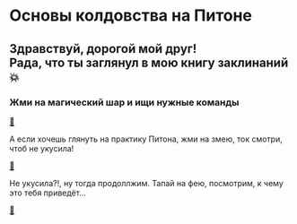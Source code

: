 # Основы колдовства на Питоне

## Здравствуй, дорогой мой друг! <br> Рада, что ты заглянул в мою книгу заклинаний :boom: 

### Жми на магический шар и ищи нужные команды

[:crystal_ball:](команды.txt "Ахалай-махалай!")

А если хочешь глянуть на практику Питона, жми на змею, ток смотри, чтоб не укусила!

[:snake:](https://github.com/Barbara-S5/Python/blob/main/first%20topic%20of%20python.py "S-s-s")

Не укусила?!, ну тогда продоллжим. Тапай на фею, посмотрим, к чему это тебя приведёт...

[:fairy:](https://github.com/Barbara-S5/Python/blob/main/second%20topic%20of%20python.py "Пуф-ф-ф")
